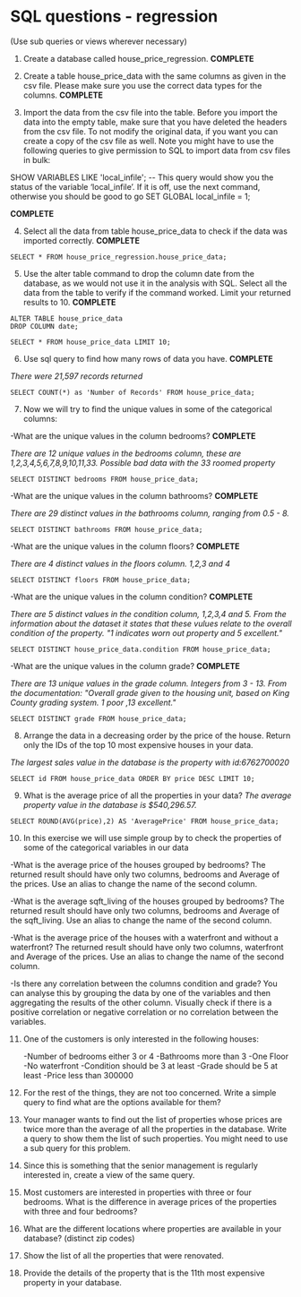 # SQL questions - regression

(Use sub queries or views wherever necessary)

1. Create a database called house_price_regression. **COMPLETE**

2. Create a table house_price_data with the same columns as given in the csv file. Please make sure you use the correct data types for the columns.  **COMPLETE**

3. Import the data from the csv file into the table. Before you import the data into the empty table, make sure that you have deleted the headers from the csv file. To not modify the original data, if you want you can create a copy of the csv file as well. Note you might have to use the following queries to give permission to SQL to import data from csv files in bulk:

SHOW VARIABLES LIKE 'local_infile'; -- This query would show you the status of the variable ‘local_infile’. If it is off, use the next command, otherwise you should be good to go
SET GLOBAL local_infile = 1;

**COMPLETE**


4. Select all the data from table house_price_data to check if the data was imported correctly. **COMPLETE**
```
SELECT * FROM house_price_regression.house_price_data;
```

5. Use the alter table command to drop the column date from the database, as we would not use it in the analysis with SQL. Select all the data from the table to verify if the command worked. Limit your returned results to 10. **COMPLETE**

```
ALTER TABLE house_price_data
DROP COLUMN date;

SELECT * FROM house_price_data LIMIT 10;
```

6. Use sql query to find how many rows of data you have. **COMPLETE**

*There were 21,597 records returned*

```
SELECT COUNT(*) as 'Number of Records' FROM house_price_data;
```

7. Now we will try to find the unique values in some of the categorical columns:

-What are the unique values in the column bedrooms? **COMPLETE**
    
*There are 12 unique values in the bedrooms column, these are 1,2,3,4,5,6,7,8,9,10,11,33. Possible bad data with the 33 roomed property*
    
``` '*.sql'
SELECT DISTINCT bedrooms FROM house_price_data;
```
       
-What are the unique values in the column bathrooms? **COMPLETE**
      
*There are 29 distinct values in the bathrooms column, ranging from 0.5 - 8.*
    
```
SELECT DISTINCT bathrooms FROM house_price_data; 
```
    
-What are the unique values in the column floors? **COMPLETE**
   
*There are 4 distinct values in the floors column. 1,2,3 and 4*
    
```
SELECT DISTINCT floors FROM house_price_data;
```
    
-What are the unique values in the column condition? **COMPLETE**
   
*There are 5 distinct values in the condition column, 1,2,3,4 and 5. From the information about the dataset it states that these vulues relate to the overall condition of the property. "1 indicates worn out property and 5 excellent."*
    
```
SELECT DISTINCT house_price_data.condition FROM house_price_data;
```

-What are the unique values in the column grade? **COMPLETE**

*There are 13 unique values in the grade column. Integers from 3 - 13. From the documentation: "Overall grade given to the housing unit, based on King County grading system. 1 poor ,13 excellent."*
    
```
SELECT DISTINCT grade FROM house_price_data;
```
    
8. Arrange the data in a decreasing order by the price of the house. Return only the IDs of the top 10 most expensive houses in your data.

*The largest sales value in the database is the property with id:6762700020*

```
SELECT id FROM house_price_data ORDER BY price DESC LIMIT 10;
```

9. What is the average price of all the properties in your data?
*The average property value in the database is $540,296.57.*

```
SELECT ROUND(AVG(price),2) AS 'AveragePrice' FROM house_price_data;
```

10. In this exercise we will use simple group by to check the properties of some of the categorical variables in our data

-What is the average price of the houses grouped by bedrooms? The returned result should have only two columns, bedrooms and Average of the prices. Use an alias to change the name of the second column.
    
-What is the average sqft_living of the houses grouped by bedrooms? The returned result should have only two columns, bedrooms and Average of the sqft_living. Use an alias to change the name of the second column.
    
-What is the average price of the houses with a waterfront and without a waterfront? The returned result should have only two columns, waterfront and Average of the prices. Use an alias to change the name of the second column.
    
-Is there any correlation between the columns condition and grade? You can analyse this by grouping the data by one of the variables and then aggregating the results of the other column. Visually check if there is a positive correlation or negative correlation or no correlation between the variables.

11. One of the customers is only interested in the following houses:

    -Number of bedrooms either 3 or 4
    -Bathrooms more than 3
    -One Floor
    -No waterfront
    -Condition should be 3 at least
    -Grade should be 5 at least
    -Price less than 300000

12. For the rest of the things, they are not too concerned. Write a simple query to find what are the options available for them?

13. Your manager wants to find out the list of properties whose prices are twice more than the average of all the properties in the database. Write a query to show them the list of such properties. You might need to use a sub query for this problem.

14. Since this is something that the senior management is regularly interested in, create a view of the same query.

15. Most customers are interested in properties with three or four bedrooms. What is the difference in average prices of the properties with three and four bedrooms?

16. What are the different locations where properties are available in your database? (distinct zip codes)

17. Show the list of all the properties that were renovated.

18. Provide the details of the property that is the 11th most expensive property in your database.
